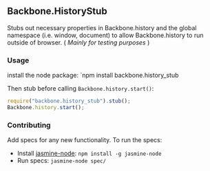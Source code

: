 ## Backbone.HistoryStub

Stubs out necessary properties in Backbone.history and the global namespace (i.e. window, document) to allow Backbone.history to run outside of browser. ( *Mainly for testing purposes* )

### Usage

install the node package: `npm install backbone.history_stub

Then stub before calling `Backbone.history.start()`:

```javascript
require("backbone.history_stub").stub();
Backbone.history.start();
```

### Contributing

Add specs for any new functionality. To run the specs:

* Install [jasmine-node](https://github.com/mhevery/jasmine-node): `npm install -g jasmine-node`
* Run specs: `jasmine-node spec/`